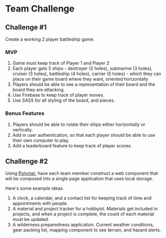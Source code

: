 # Team Challenge

## Challenge \#1
Create a working 2 player battleship game.

### MVP

1.  Game must keep track of Player 1 and Player 2
1.  Each player gets 5 ships - destroyer (2 holes), submarine (3 holes), cruiser (3 holes), battleship (4 holes), carrier (5 holes) - which they can place on their game board where they want, oriented horizontally
1.  Players should be able to see a representation of their board and the board they are attacking.
1. Use Firebase to keep track of player moves.
1. Use SASS for all styling of the board, and pieces.

### Bonus Features

1.  Players should be able to rotate their ships either horizontally or vertically.
1.  Add in user authentication, so that each player should be able to use their own computer to play.
1.  Add a leaderboard feature to keep track of player scores.


## Challenge \#2

Using [Polymer](https://elements.polymer-project.org/), have each team member construct a web component that will be composed into a single page application that uses local storage.

Here's some example ideas.

1. A clock, a calendar, and a contact list for keeping track of time and appointments with people.
1. A material and project tracker for a hobbyist. Materials get included in projects, and when a project is complete, the count of each material must be updated.
1. A wilderness preparedness application. Current weather conditions, gear packing list, mapping component to see terrain, and hazard alerts.